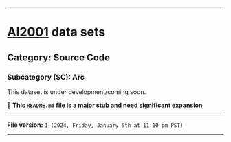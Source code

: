 
***

# [AI2001](https://github.com/seanpm2001/AI2001/) data sets

## Category: Source Code

### Subcategory (SC): Arc

This dataset is under development/coming soon.

**🌱️ This [`README.md`](/README.md) file is a major stub and need significant expansion**

***

**File version:** `1 (2024, Friday, January 5th at 11:10 pm PST)`

***
